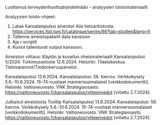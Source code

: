 Luottamus terveydenhuoltojärjestelmään - analyysien toistomateriaalit

Analyysien toisto-ohjeet:
1. Lataa Kansalaispulssi aineistot Aila tietoarkistosta: https://services.fsd.tuni.fi/catalogue/series/86?tab=studies&lang=fi
2. Tallenne aineistopaketit data kansioon
3. Aja r scriptit
4. Kuviot tallentuvat output kansioon.

Aineiston viittaus: 
Käytön ja kuvailun oheismateriaalit
Kansalaispulssi 5/2024. Tutkimusseloste 12.6.2024. Helsinki: Tilastokeskus. Tietovarannot/Tiedonkeruupalvelut.

Kansalaispulssi 13.6.2024. Kansalaispulssi: 56. kierros. Verkkokysely 5.6.-10.6.2024. 15-74-vuotiaat mannersuomalaiset [verkkodokumentti]. Helsinki: Valtioneuvosto. VNK Strategiaosasto. https://valtioneuvosto.fi/kansalaispulssi/yhteenvedot [viitattu 2.7.2024].

Julkaisut aineistosta Tooltip
Kansalaispulssi 13.6.2024. Kansalaispulssi: 56. kierros. Verkkokysely 5.6.-10.6.2024. 15-74-vuotiaat mannersuomalaiset [verkkodokumentti]. Helsinki: Valtioneuvosto. VNK Strategiaosasto. https://valtioneuvosto.fi/kansalaispulssi/yhteenvedot [viitattu 2.7.2024].
